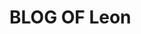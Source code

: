<img src="https://github.com/xueliangwd/learn/blob/main/images/blog_header.jpg" alt="" title="">

# BLOG OF Leon